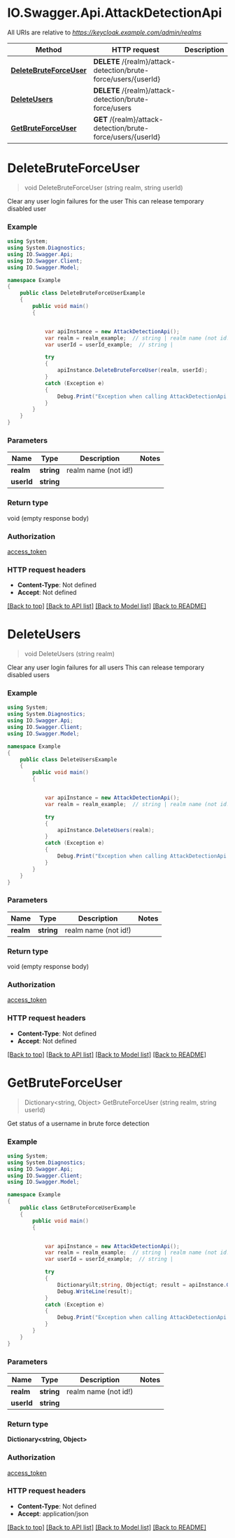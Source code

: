 # IO.Swagger.Api.AttackDetectionApi

All URIs are relative to *https://keycloak.example.com/admin/realms*

Method | HTTP request | Description
------------- | ------------- | -------------
[**DeleteBruteForceUser**](AttackDetectionApi.md#deletebruteforceuser) | **DELETE** /{realm}/attack-detection/brute-force/users/{userId} | 
[**DeleteUsers**](AttackDetectionApi.md#deleteusers) | **DELETE** /{realm}/attack-detection/brute-force/users | 
[**GetBruteForceUser**](AttackDetectionApi.md#getbruteforceuser) | **GET** /{realm}/attack-detection/brute-force/users/{userId} | 

<a name="deletebruteforceuser"></a>
# **DeleteBruteForceUser**
> void DeleteBruteForceUser (string realm, string userId)



Clear any user login failures for the user This can release temporary disabled user

### Example
```csharp
using System;
using System.Diagnostics;
using IO.Swagger.Api;
using IO.Swagger.Client;
using IO.Swagger.Model;

namespace Example
{
    public class DeleteBruteForceUserExample
    {
        public void main()
        {


            var apiInstance = new AttackDetectionApi();
            var realm = realm_example;  // string | realm name (not id!)
            var userId = userId_example;  // string | 

            try
            {
                apiInstance.DeleteBruteForceUser(realm, userId);
            }
            catch (Exception e)
            {
                Debug.Print("Exception when calling AttackDetectionApi.DeleteBruteForceUser: " + e.Message );
            }
        }
    }
}
```

### Parameters

Name | Type | Description  | Notes
------------- | ------------- | ------------- | -------------
 **realm** | **string**| realm name (not id!) | 
 **userId** | **string**|  | 

### Return type

void (empty response body)

### Authorization

[access_token](../README.md#access_token)

### HTTP request headers

 - **Content-Type**: Not defined
 - **Accept**: Not defined

[[Back to top]](#) [[Back to API list]](../README.md#documentation-for-api-endpoints) [[Back to Model list]](../README.md#documentation-for-models) [[Back to README]](../README.md)

<a name="deleteusers"></a>
# **DeleteUsers**
> void DeleteUsers (string realm)



Clear any user login failures for all users This can release temporary disabled users

### Example
```csharp
using System;
using System.Diagnostics;
using IO.Swagger.Api;
using IO.Swagger.Client;
using IO.Swagger.Model;

namespace Example
{
    public class DeleteUsersExample
    {
        public void main()
        {


            var apiInstance = new AttackDetectionApi();
            var realm = realm_example;  // string | realm name (not id!)

            try
            {
                apiInstance.DeleteUsers(realm);
            }
            catch (Exception e)
            {
                Debug.Print("Exception when calling AttackDetectionApi.DeleteUsers: " + e.Message );
            }
        }
    }
}
```

### Parameters

Name | Type | Description  | Notes
------------- | ------------- | ------------- | -------------
 **realm** | **string**| realm name (not id!) | 

### Return type

void (empty response body)

### Authorization

[access_token](../README.md#access_token)

### HTTP request headers

 - **Content-Type**: Not defined
 - **Accept**: Not defined

[[Back to top]](#) [[Back to API list]](../README.md#documentation-for-api-endpoints) [[Back to Model list]](../README.md#documentation-for-models) [[Back to README]](../README.md)

<a name="getbruteforceuser"></a>
# **GetBruteForceUser**
> Dictionary<string, Object> GetBruteForceUser (string realm, string userId)



Get status of a username in brute force detection

### Example
```csharp
using System;
using System.Diagnostics;
using IO.Swagger.Api;
using IO.Swagger.Client;
using IO.Swagger.Model;

namespace Example
{
    public class GetBruteForceUserExample
    {
        public void main()
        {


            var apiInstance = new AttackDetectionApi();
            var realm = realm_example;  // string | realm name (not id!)
            var userId = userId_example;  // string | 

            try
            {
                Dictionary&lt;string, Object&gt; result = apiInstance.GetBruteForceUser(realm, userId);
                Debug.WriteLine(result);
            }
            catch (Exception e)
            {
                Debug.Print("Exception when calling AttackDetectionApi.GetBruteForceUser: " + e.Message );
            }
        }
    }
}
```

### Parameters

Name | Type | Description  | Notes
------------- | ------------- | ------------- | -------------
 **realm** | **string**| realm name (not id!) | 
 **userId** | **string**|  | 

### Return type

**Dictionary<string, Object>**

### Authorization

[access_token](../README.md#access_token)

### HTTP request headers

 - **Content-Type**: Not defined
 - **Accept**: application/json

[[Back to top]](#) [[Back to API list]](../README.md#documentation-for-api-endpoints) [[Back to Model list]](../README.md#documentation-for-models) [[Back to README]](../README.md)

